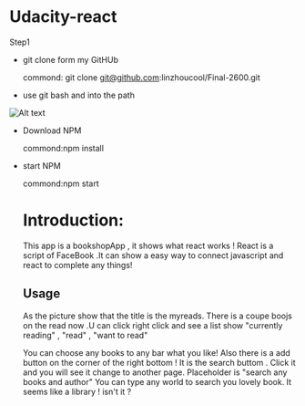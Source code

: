 Udacity-react
=============


Step1


* git clone form my GitHUb 

     commond: git clone git@github.com:linzhoucool/Final-2600.git

* use git bash and into the path



![Alt text](C:\Users\SD21\Desktop\REACT\PIC\PICTURE.png)


* Download NPM
   
    commond:npm install

* start NPM 

    commond:npm start


     Introduction:
     =============

     This app is a bookshopApp , it shows what react works !
     React is a script of FaceBook .It can show a easy way to connect javascript and react to complete any things!




    Usage
    -----

    


    As the picture show that the title is the myreads. There is a coupe boojs on the read now .U can click right click and see a list show  "currently reading" , "read" , "want to read" 

    You can choose any books to any bar what you like! Also there is a add button on the corner of the right bottom !
    It is the search buttom . Click it and you will see it change to another page. Placeholder is "search any books and author" You can type any world to search you lovely book. It seems like a library ! isn't it ? 






